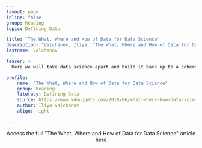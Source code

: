 ```yaml
---
layout: page
inline: false
group: Reading
topic: Defining Data

title: "The What, Where and How of Data for Data Science"
description: "Valchanov, Iliya. “The What, Where and How of Data for Data Science.” KDnuggets.com. 12 June 2018. https://www.kdnuggets.com/2018/06/what-where-how-data-science.html. Accessed 6 June 2023. "
lastname: Valchanov

teaser: >
  Here we will take data science apart and build it back up to a coherent and manageable concept. Bear with us!

profile:
    name: "The What, Where and How of Data for Data Science"
    group: Reading
    literacy: Defining Data
    source: https://www.kdnuggets.com/2018/06/what-where-how-data-science.html
    author: Iliya Valchanov
    align: right

---
```


<link rel="stylesheet" href="https://cdn.jsdelivr.net/npm/@shoelace-style/shoelace@2.5.2/cdn/themes/light.css" />
<script type="module" src="https://cdn.jsdelivr.net/npm/@shoelace-style/shoelace@2.5.2/cdn/shoelace.js" ></script>

<div>
  <center>
  <sl-button-group label="Alignment">
  <sl-button href="https://www.kdnuggets.com/2018/06/what-where-how-data-science.html">Access the full "The What, Where and How of Data for Data Science" article here</sl-button>
  </sl-button-group>
</center>
</div>

<br>

<iframe width="100%" height="1000" src="https://www.kdnuggets.com/2018/06/what-where-how-data-science.html>iFrame HERE</iframe>
